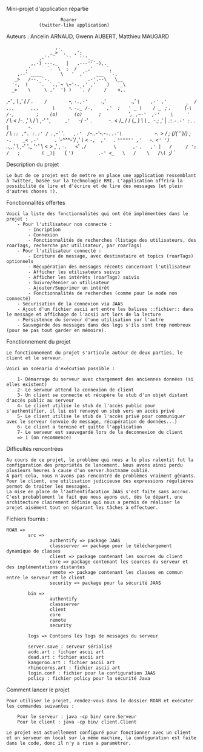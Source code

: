 
Mini-projet d'application répartie

						Roarer
				(twitter-like application)

Auteurs : Ancelin ARNAUD, Gwenn AUBERT, Matthieu MAUGARD


                      ,.
                    ,_> `.   ,';
                ,-`'      `'   '`'._
             ,,-) ---._   |   .---''`-),.
           ,'      `.  \  ;  /   _,'     `,
        ,--' ____       \   '  ,'    ___  `-,
       _>   /--. `-.              .-'.--\   \__
      '-,  (    `.  `.,`~ \~'-. ,' ,'    )    _\
      _>    \     \ ,'  ') )   `. /     /    <,.
   ,-'   _,  \    ,'    ( /      `.    /        `-,
   `-.,-'     `.,'       `         `.,'  `\    ,-'
    ,'       _  /   ,,,      ,,,     \     `-. `-._
   /-,     ,'  ;   ' _ \    / _ `     ; `.     `(`-\
    /-,        ;    (o)      (o)      ;          `'`,
  ,~-'  ,-'    \     '        `      /     \      <_
  /-. ,'        \                   /       \     ,-'
    '`,     ,'   `-/             \-' `.      `-. <
     /_    /      /   (_     _)   \    \          `,
       `-._;  ,' |  .::.`-.-' :..  |       `-.    _\
         _/       \  `:: ,^. :.:' / `.        \,-'
       '`.   ,-'  /`-..-'-.-`-..-'\            `-.
         >_ /     ;  (\/( ' )\/)  ;     `-.    _<
         ,-'      `.  \`-^^^-'/  ,'        \ _<
          `-,  ,'   `. `"""""' ,'   `-.   <`'
            ')        `._.,,_.'        \ ,-'
             '._        '`'`'   \       <
                >   ,'       ,   `-.   <`'
                 `,/          \      ,-`
                  `,   ,' |   /     /
                   '; /   ;        (
                    _)|   `       (
                    `')         .-'
                      <_   \   /   
                        \   /\(
                         `;/  `


Description du projet

	Le but de ce projet est de mettre en place une application ressemblant à Twitter, basée sur la technologie RMI. L'application offrira la possibilité de lire et d'écrire et de lire des messages (et plein d'autres choses !).

Fonctionnalités offertes

	Voici la liste des fonctionnalités qui ont été implémentées dans le projet :
		- Pour l'utilisateur non connecté :
			- Incription
			- Connexion
			- Fonctionnalités de recherches (listage des utilisateurs, des roarTags, recherche par utilisateur, par roarTags)
		- Pour l'utilisateur connecté :
			- Ecriture de message, avec destinataire et topics (roarTags) optionnels
			- Récupération des messages récents concernant l'utilisateur
			- Afficher les utilisateurs suivis
			- Afficher les intérêts (roarTags) suivis
			- Suivre/Renier un utilisateur
			- Ajouter/Supprimer un intérêt
			- Fonctionnalités de recherches (comme pour le mode non connecté)
		- Sécurisation de la connexion via JAAS
		- Ajout d'un fichier ascii art entre les balises ::fichier:: dans le message et affichage de l'acsii art lors de la lecture
		- Persistence du serveur d'une utilisation sur l'autre
		- Sauvegarde des messages dans des logs s'ils sont trop nombreux (pour ne pas tout garder en mémoire).

Fonctionnement du projet 

	Le fonctionnement du projet s'articule autour de deux parties, le client et le serveur.

	Voici un scénario d'exécution possible :

		1- Démarrage du serveur avec chargement des anciennes données (si elles existent)
		2- Le serveur attend la connexion de client
		3- Un client se connecte et récupère le stub d'un objet distant d'accès public au serveur
		4- Le client utilise le stub de l'accès public pour s'authentifier, il lui est renvoyé un stub vers un accès privé
		5- Le client utilise le stub de l'accès privé pour communiquer avec le serveur (envoie de message, récupération de données...)
		6- Le client a terminé et quitte l'application
		7- Le serveur est sauvegardé lors de la deconnexion du client
		=> 1 (on recommence)


Difficultés rencontrées

	Au cours de ce projet, le problème qui nous a le plus ralentit fut la configuration des propriétés de lancement. Nous avons ainsi perdu plusieurs heures à cause d'un server.hostname oublié.
	A part cela, nous n'avons pas rencontré de problèmes vraiment gênants.
	Pour le client, une utilisation judicieuse des expressions régulières permet de traiter les messages.
	La mise en place de l'authentifacation JAAS s'est faite sans accroc.
	C'est probablement le fait que nous ayons eut, dès le départ, une architecture clairement définie qui nous a permis de réaliser le projet aisément tout en séparant les tâches à effectuer.

Fichiers fournis :

	ROAR =>	
			src =>	
					authentify => package JAAS
					classserver => package pour le téléchargement dynamique de classes
					client => package contenant les sources du client
					core => package contenant les sources du serveur et des implémentations distantes
					remote => package contenant les classes en commun entre le serveur et le client
					security => package pour la sécurité JAAS

			bin =>	
					authentify
					classserver
					client
					core
					remote
					security

			logs => Contiens les logs de messages du serveur

			server.save : serveur sérialisé
			acdc.art : fichier ascii art
			dead.art : fichier ascii art
			kangoroo.art : fichier ascii art
			rhinoceros.art : fichier ascii art
			login.conf : fichier pour la configuration JAAS
			policy : fichier policy pour la sécurité Java


Comment lancer le projet

	Pour utiliser le projet, rendez-vous dans le dossier ROAR et exécuter les commandes suivantes :

		Pour le serveur : java -cp bin/ core.Serveur
		Pour le client : java -cp bin/ client.Client

	Le projet est actuellement configuré pour fonctionner avec un client et un serveur en local sur la même machine, la configuration est faite dans le code, donc il n'y a rien a paramètrer.